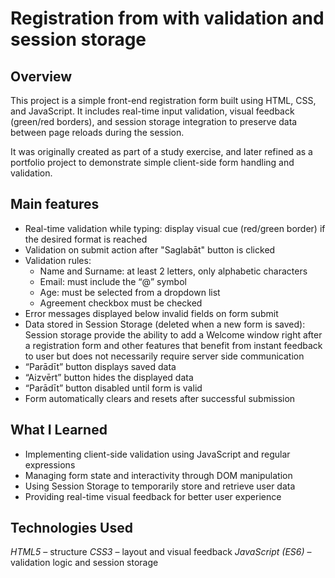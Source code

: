# Registration from with validation and session storage

## Overview
This project is a simple front-end registration form built using HTML, CSS, and JavaScript.
It includes real-time input validation, visual feedback (green/red borders), and session storage integration to preserve data between page reloads during the session. 

It was originally created as part of a study exercise, and later refined as a portfolio project to demonstrate simple client-side form handling and validation.

## Main features

- Real-time validation while typing: display visual cue (red/green border) if the desired format is reached
- Validation on submit action after "Saglabāt" button is clicked
- Validation rules:
    - Name and Surname: at least 2 letters, only alphabetic characters
    - Email: must include the “@” symbol
    - Age: must be selected from a dropdown list
    - Agreement checkbox must be checked
- Error messages displayed below invalid fields on form submit
- Data stored in Session Storage (deleted when a new form is saved): Session storage provide the ability to add a Welcome window right after a registration form and other features that benefit from instant feedback to user but does not necessarily require server side communication
- “Parādīt” button displays saved data
- “Aizvērt” button hides the displayed data
- “Parādīt” button disabled until form is valid
- Form automatically clears and resets after successful submission

## What I Learned

* Implementing client-side validation using JavaScript and regular expressions
* Managing form state and interactivity through DOM manipulation
* Using Session Storage to temporarily store and retrieve user data
* Providing real-time visual feedback for better user experience

## Technologies Used

_HTML5_ – structure
_CSS3_ – layout and visual feedback
_JavaScript (ES6)_ – validation logic and session storage
